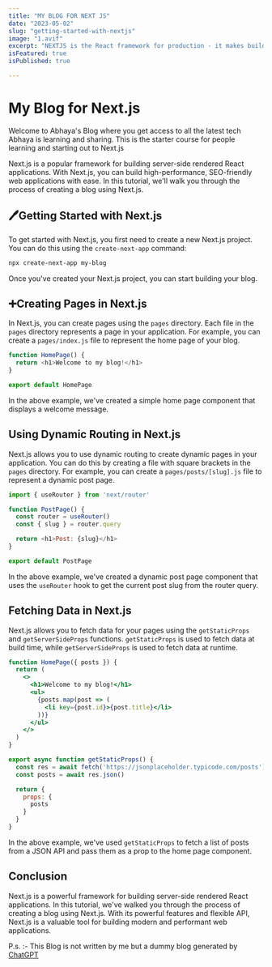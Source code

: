```yaml
---
title: "MY BLOG FOR NEXT JS"
date: "2023-05-02"
slug: "getting-started-with-nextjs"
image: "1.avif"
excerpt: "NEXTJS is the React framework for production - it makes building fullstack React apps and sites a breeze  and ships with built-in SSR/SSG."
isFeatured: true
isPublished: true

---
```


# My Blog for Next.js

Welcome to Abhaya's Blog where you get access to all the latest tech Abhaya is learning and sharing. This is the starter course for people learning and starting out to Next.js

Next.js is a popular framework for building server-side rendered React applications. With Next.js, you can build high-performance, SEO-friendly web applications with ease. In this tutorial, we'll walk you through the process of creating a blog using Next.js.

## 🖊️Getting Started with Next.js

To get started with Next.js, you first need to create a new Next.js project. You can do this using the `create-next-app` command:

```bash
npx create-next-app my-blog
```

Once you've created your Next.js project, you can start building your blog.

## ➕Creating Pages in Next.js

In Next.js, you can create pages using the `pages` directory. Each file in the `pages` directory represents a page in your application. For example, you can create a `pages/index.js` file to represent the home page of your blog.

```js
function HomePage() {
  return <h1>Welcome to my blog!</h1>
}

export default HomePage
```

In the above example, we've created a simple home page component that displays a welcome message.

## Using Dynamic Routing in Next.js

Next.js allows you to use dynamic routing to create dynamic pages in your application. You can do this by creating a file with square brackets in the `pages` directory. For example, you can create a `pages/posts/[slug].js` file to represent a dynamic post page.

```js 
import { useRouter } from 'next/router'

function PostPage() {
  const router = useRouter()
  const { slug } = router.query

  return <h1>Post: {slug}</h1>
}

export default PostPage
```
In the above example, we've created a dynamic post page component that uses the `useRouter` hook to get the current post slug from the router query.

## Fetching Data in Next.js

Next.js allows you to fetch data for your pages using the `getStaticProps` and `getServerSideProps` functions. `getStaticProps` is used to fetch data at build time, while `getServerSideProps` is used to fetch data at runtime.

```jsx
function HomePage({ posts }) {
  return (
    <>
      <h1>Welcome to my blog!</h1>
      <ul>
        {posts.map(post => (
          <li key={post.id}>{post.title}</li>
        ))}
      </ul>
    </>
  )
}

export async function getStaticProps() {
  const res = await fetch('https://jsonplaceholder.typicode.com/posts')
  const posts = await res.json()

  return {
    props: {
      posts
    }
  }
}
```
In the above example, we've used `getStaticProps` to fetch a list of posts from a JSON API and pass them as a prop to the home page component.

## Conclusion

Next.js is a powerful framework for building server-side rendered React applications. In this tutorial, we've walked you through the process of creating a blog using Next.js. With its powerful features and flexible API, Next.js is a valuable tool for building modern and performant web applications.

P.s. :- This Blog is not written by me but a dummy blog generated by [ChatGPT](https://chat.openai.com/)